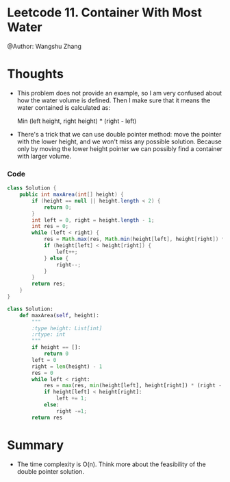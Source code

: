 # Leetcode 11. Container With Most Water
@Author: Wangshu Zhang

# Thoughts
* This problem does not provide an example, so I am very confused about how the water volume is defined. Then I make sure that it means the water contained is calculated as:

    Min (left height, right height) * (right - left)
* There's a trick that we can use double pointer method: move the pointer with the lower height, and we won't miss any possible solution. Because only by moving the lower height pointer we can possibly find a container with larger volume.


### Code
```Java
class Solution {
    public int maxArea(int[] height) {
        if (height == null || height.length < 2) {
            return 0;
        }
        int left = 0, right = height.length - 1;
        int res = 0;
        while (left < right) {
            res = Math.max(res, Math.min(height[left], height[right]) * (right - left));
            if (height[left] < height[right]) {
                left++;
            } else {
                right--;
            }
        }
        return res;
    }
}
```


```Python
class Solution:
    def maxArea(self, height):
        """
        :type height: List[int]
        :rtype: int
        """
        if height == []:
            return 0
        left = 0
        right = len(height) - 1
        res = 0
        while left < right:
            res = max(res, min(height[left], height[right]) * (right - left))
            if height[left] < height[right]:
                left += 1;
            else:
                right -=1;
        return res
```



# Summary
* The time complexity is O(n). Think more about the feasibility of the double pointer solution.
